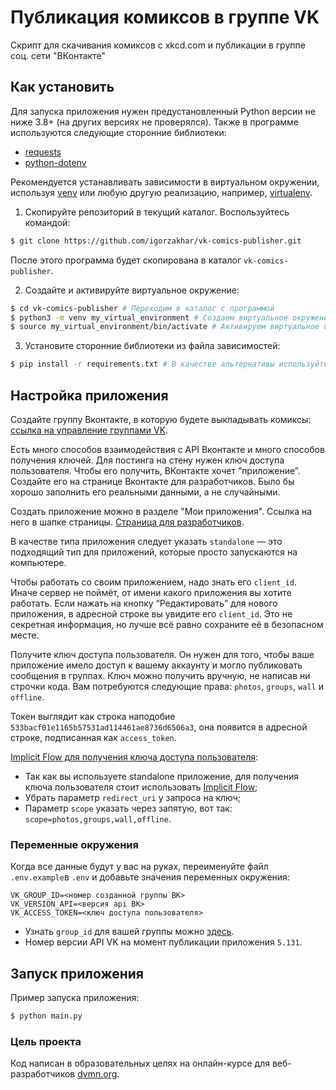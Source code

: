 # Публикация комиксов в группе VK

Скрипт для скачивания комиксов с xkcd.com и публикации в группе соц. сети "ВКонтакте"

## Как установить

Для запуска приложения нужен предустановленный Python версии не ниже 3.8+ (на других версиях не проверялся).
Также в программе используются следующие сторонние библиотеки:
- [requests](https://requests.readthedocs.io/en/latest/)
- [python-dotenv](https://saurabh-kumar.com/python-dotenv/)

Рекомендуется устанавливать зависимости в виртуальном окружении, используя [venv](https://docs.python.org/3/library/venv.html) или любую другую реализацию, например, [virtualenv](https://github.com/pypa/virtualenv).

1. Скопируйте репозиторий в текущий каталог. Воспользуйтесь командой:
```bash
$ git clone https://github.com/igorzakhar/vk-comics-publisher.git
```

После этого программа будет скопирована в каталог ```vk-comics-publisher```.

2. Создайте и активируйте виртуальное окружение:
```bash
$ cd vk-comics-publisher # Переходим в каталог с программой
$ python3 -m venv my_virtual_environment # Создаем виртуальное окружение
$ source my_virtual_environment/bin/activate # Активируем виртуальное окружение
```

3. Установите сторонние библиотеки  из файла зависимостей:
```bash
$ pip install -r requirements.txt # В качестве альтернативы используйте pip3
```

## Настройка приложения

Создайте группу Вконтакте, в которую будете выкладывать комиксы: [ссылка на управление группами VK](https://vk.com/groups?tab=admin).

Есть много способов взаимодействия с API Вконтакте и много способов получения ключей. Для постинга на стену нужен ключ доступа пользователя. Чтобы его получить, ВКонтакте хочет “приложение”. Создайте его на странице Вконтакте для разработчиков. Было бы хорошо заполнить его реальными данными, а не случайными.

Создать приложение можно в разделе "Мои приложения". Ссылка на него в шапке страницы. [Страница для разработчиков](https://vk.com/dev).

В качестве типа приложения следует указать ```standalone``` — это подходящий тип для приложений, которые просто запускаются на компьютере.

Чтобы работать со своим приложением, надо знать его ```client_id```. Иначе сервер не поймёт, от имени какого приложения вы хотите работать. Если нажать на кнопку “Редактировать” для нового приложения, в адресной строке вы увидите его ```client_id```. Это не секретная информация, но лучше всё равно сохраните её в безопасном месте.

Получите ключ доступа пользователя. Он нужен для того, чтобы ваше приложение имело доступ к вашему аккаунту и могло публиковать сообщения в группах. Ключ можно получить вручную, не написав ни строчки кода. Вам потребуются следующие права: ```photos```, ```groups```, ```wall``` и ```offline```.

Токен выглядит как строка наподобие ```533bacf01e1165b57531ad114461ae8736d6506a3```, она появится в адресной строке, подписанная как ```access_token```.

[Implicit Flow для получения ключа доступа пользователя](https://vk.com/dev/implicit_flow_user):
- Так как вы используете standalone приложение, для получения ключа пользователя стоит использовать [Implicit Flow](https://vk.com/dev/implicit_flow_user);
- Убрать параметр ```redirect_uri``` у запроса на ключ;
- Параметр ```scope``` указать через запятую, вот так: ```scope=photos,groups,wall,offline```.

### Переменные окружения

Когда все данные будут у вас на руках, переименуйте файл ```.env.example```в ```.env``` и добавьте значения переменных окружения:
```
VK_GROUP_ID=<номер созданной группы ВК>
VK_VERSION_API=<версия api ВК>
VK_ACCESS_TOKEN=<ключ доступа пользователя>
```

- Узнать ```group_id``` для вашей группы можно [здесь](https://regvk.com/id/).
- Номер версии API VK на момент публикации приложения ```5.131```.


## Запуск приложения

Пример запуска приложения:

```bash
$ python main.py
```


### Цель проекта

Код написан в образовательных целях на онлайн-курсе для веб-разработчиков [dvmn.org](https://dvmn.org/).